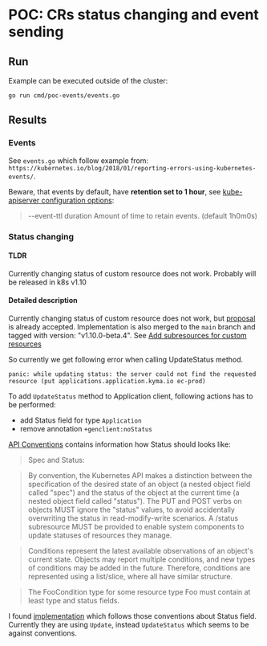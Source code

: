 # POC: CRs status changing and event sending

## Run
Example can be executed outside of the cluster:
```
go run cmd/poc-events/events.go
```
## Results

### Events
See `events.go` which follow example from:
`https://kubernetes.io/blog/2018/01/reporting-errors-using-kubernetes-events/`.

Beware, that events by default, have **retention set to 1 hour**, see [kube-apiserver configuration options](https://kubernetes.io/docs/reference/generated/kube-apiserver/):
> --event-ttl  duration   Amount of time to retain events. (default 1h0m0s)

### Status changing
#### TLDR
Currently changing status of custom resource does not work. Probably will be released in k8s v1.10

#### Detailed description
Currently changing status of custom resource does not work, but [proposal](https://github.com/kubernetes/community/pull/913) is already accepted.
Implementation is also merged to the `main` branch and tagged with version: "v1.10.0-beta.4". See [Add subresources for custom resources](https://github.com/kubernetes/kubernetes/pull/55168/commits/6fbe8157e39f6bd7ad885a8a6f8614e2fe45dc5e)

So currently we get following error when calling UpdateStatus method.
```text
panic: while updating status: the server could not find the requested resource (put applications.application.kyma.io ec-prod)
```

To add `UpdateStatus` method to Application client, following actions has to be performed:
- add Status field for type `Application`
- remove annotation `+genclient:noStatus`

[API Conventions](https://github.com/kubernetes/community/blob/master/contributors/devel/sig-architecture/api-conventions.md#spec-and-status) contains information how Status should looks like:

>Spec and Status:

>By convention, the Kubernetes API makes a distinction between the specification of the desired state of an object (a nested object field called "spec") and the status of the object at the current time (a nested object field called "status").
>The PUT and POST verbs on objects MUST ignore the "status" values, to avoid accidentally overwriting the status in read-modify-write scenarios. A /status subresource MUST be provided to enable system components to update statuses of resources they manage.

>Conditions represent the latest available observations of an object's current state. Objects may report multiple conditions, and new types of conditions may be added in the future. Therefore, conditions are represented using a list/slice, where all have similar structure.

>The FooCondition type for some resource type Foo must contain at least type and status fields.

I found [implementation](https://github.com/jetstack/cert-manager/blob/release-0.4/pkg/apis/certmanager/v1alpha1/types.go) which follows those conventions about Status field. Currently they are using `Update`, instead `UpdateStatus` which seems to be against conventions.
